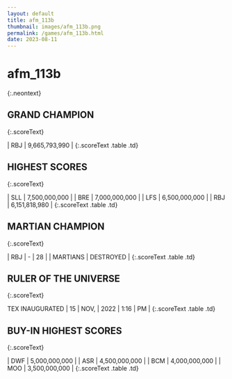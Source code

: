 ```yaml
---
layout: default
title: afm_113b
thumbnail: images/afm_113b.png
permalink: /games/afm_113b.html
date: 2023-08-11
---
```


# afm_113b 
{:.neontext}

## GRAND CHAMPION
{:.scoreText}

| RBJ | 9,665,793,990 | 
{:.scoreText .table .td}

## HIGHEST SCORES
{:.scoreText}

| SLL | 7,500,000,000 | 
| BRE | 7,000,000,000 | 
| LFS | 6,500,000,000 | 
| RBJ | 6,151,818,980 | 
{:.scoreText .table .td}

## MARTIAN CHAMPION
{:.scoreText}

| RBJ | - | 28 | 
| MARTIANS | DESTROYED | 
{:.scoreText .table .td}

## RULER OF THE UNIVERSE
{:.scoreText}

TEX
INAUGURATED
| 15 | NOV, | 2022 | 1:16 | PM | 
{:.scoreText .table .td}

## BUY-IN HIGHEST SCORES
{:.scoreText}

| DWF | 5,000,000,000 | 
| ASR | 4,500,000,000 | 
| BCM | 4,000,000,000 | 
| MOO | 3,500,000,000 | 
{:.scoreText .table .td}
